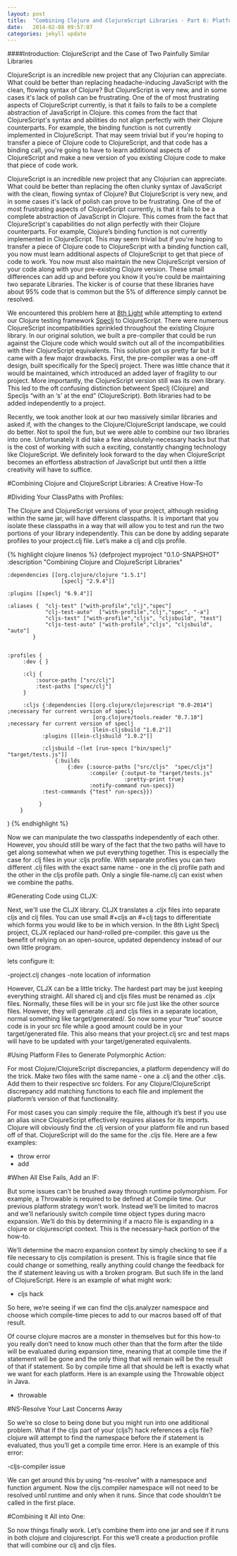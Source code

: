```yaml
---
layout: post
title:  "Combining Clojure and ClojureScript Libraries - Part 6: Platform Files and Macros"
date:   2014-02-08 09:57:07
categories: jekyll update
---
```


[8thLight]: https://8thlight.com
[speclj]:    https://github.com/slagyr/speclj 

####Introduction: ClojureScript and the Case of Two Painfully Similar Libraries

  ClojureScript is an incredible new project that any Clojurian can appreciate.  What could be better than replacing headache-inducing JavaScript with the clean, flowing syntax of Clojure?  But ClojureScript is very new, and in some cases it's lack of polish can be frustrating.  One of the of most frustrating aspects of ClojureScript currently, is that it fails to fails to be a complete abstraction of JavaScript in Clojure.  this comes from the fact that ClojureScript's syntax and abilities do not align perfectly with their Clojure counterparts.  For example, the binding function is not currently implemented in ClojureScript.  That may seem trivial but if you're hoping to transfer a piece of Clojure code to ClojureScript, and that code has a binding call, you're going to have to learn additional aspects of ClojureScript and make a new version of you existing Clojure code to make that piece of code work.  

  ClojureScript is an incredible new project that any Clojurian can appreciate.  What could be better than replacing the often clunky syntax of JavaScript with the clean, flowing syntax of Clojure?  But ClojureScript is very new, and in some cases it's lack of polish can prove to be frustrating.  One of the of most frustrating aspects of ClojureScript currently, is that it fails to be a complete abstraction of JavaScript in Clojure.  This comes from the fact that ClojureScript's capabilities do not align perfectly with their Clojure counterparts.  For example, Clojure’s binding function is not currently implemented in ClojureScript.  This may seem trivial but if you're hoping to transfer a piece of Clojure code to ClojureScript with a binding function call, you now must learn additional aspects of ClojureScript to get that piece of code to work.  You now must also maintain the new ClojureScript version of your code along with your pre-existing Clojure version.  These small differences can add up and before you know it you’re could be maintaining two separate Libraries.  The kicker is of course that these libraries have about 95% code that is common but the 5% of difference simply cannot be resolved.

  We encountered this problem here at [8th Light][8thLight] while attempting to extend our Clojure testing framework [Speclj] to ClojureScript.  There were numerous ClojureScript incompatibilities sprinkled throughout the existing Clojure library.  In our original solution, we built a pre-compiler that could be run against the Clojure code which would switch out all of the incompatibilities with their ClojureScript equivalents.  This solution got us pretty far but it came with a few major drawbacks.  First, the pre-compiler was a one-off design, built specifically for the Speclj project.  There was little chance that it would be maintained, which introduced an added layer of fragility to our project.  More importantly, the ClojureScript version still was its own library.  This led to the oft confusing distinction betweent Speclj (Clojure) and Specljs “with an ‘s’ at the end” (ClojureScript).  Both libraries had to be added independently to a project.   

  Recently, we took another look at our two massively similar libraries and asked if, with the changes to the Clojure/ClojureScript landscape, we could do better.   Not to spoil the fun, but we were able to combine our two libraries into one.  Unfortunately it did take a few absolutely-necessary hacks but that is the cost of working with such a exciting, constantly changing technology like ClojureScript.  We definitely look forward to the day when ClojureScript becomes an effortless abstraction of JavaScript but until then a little creativity will have to suffice.

#Combining Clojure and ClojureScript Libraries: A Creative How-To

#Dividing Your ClassPaths with Profiles:

  The Clojure and ClojureScript versions of your project, although residing within the same jar, will have different classpaths.  It is important that you isolate these classpaths in a way that will allow you to test and run the two portions of your library independently.  This can be done by adding separate profiles to your project.clj file.  Let’s make a clj and cljs profile.  

{% highlight clojure linenos %}
(defproject myproject "0.1.0-SNAPSHOT"
  :description "Combining Clojure and ClojureScript Libraries"

    :dependencies [[org.clojure/clojure "1.5.1"]
                     [speclj "2.9.4"]]

    :plugins [[speclj "6.9.4"]]

    :aliases {  "clj-test" ["with-profile","clj","spec"]
                "clj-test-auto"  ["with-profile","clj","spec", "-a"]
                "cljs-test" ["with-profile","cljs", "cljsbuild", "test"]
                "cljs-test-auto" ["with-profile","cljs", "cljsbuild", "auto"]
            }


    :profiles {
         :dev { }

         :clj {
             :source-paths ["src/clj"]
             :test-paths ["spec/clj"]
         }

         :cljs {:dependencies [[org.clojure/clojurescript "0.0-2014"] ;necessary for current version of speclj
                               [org.clojure/tools.reader "0.7.10"] ;necessary for current version of speclj
                               [lein-cljsbuild "1.0.2"]]
               :plugins [[lein-cljsbuild "1.0.2"]]

               :cljsbuild ~(let [run-specs ["bin/speclj" "target/tests.js"]]
                   {:builds
                       {:dev {:source-paths ["src/cljs"  "spec/cljs"]
                              :compiler {:output-to "target/tests.js"
                                         :pretty-print true}
                              :notify-command run-specs}}
               :test-commands {"test" run-specs}})

              }
        }
)
{% endhighlight %}

Now we can manipulate the two classpaths independently of each other.  However, you should still be wary of the fact that the two paths will have to get along somewhat when we put everything together.  This is especially the case for .clj files in your :cljs profile.  With separate profiles you can two different .clj files with the exact same name - one in the clj profile path and the other in the cljs profile path.  Only a single file-name.clj can exist when we combine the paths.


#Generating Code using CLJX:

Next, we'll use the CLJX library.  CLJX translates a .cljx files into separate cljs and clj files.  You can use small #+cljs an #+clj tags to differentiate which forms you would like to be in which version.  In the 8th Light Speclj project, CLJX replaced our hand-rolled pre-compiler.  this gave us the benefit of relying on an open-source, updated dependency instead of our own little program.  

lets configure it:

-project.clj changes
-note location of information

However, CLJX can be a little tricky.  The hardest part may be just keeping everything straight.  All shared clj and cljs files must be renamed as .cljx files.  Normally, these files will be in your src file just like the other source files.  However, they will generate .clj and cljs files in a separate location, normal something like target/generated/.  So now some your “true” source code is in your src file while a good amount could be in your target/generated file.   This also means that your project.clj src and test maps will have to be updated with your target/generated equivalents.

#Using Platform Files to Generate Polymorphic Action:

For most Clojure/ClojureScript discrepancies, a platform dependency will do the trick.  Make two files with the same name - one a .clj and the other .cljs.  Add them to their respective src folders.  For any Clojure/ClojureScript discrepancy add matching functions to each file and implement the platform’s version of that functionality.  

For most cases you can simply :require the file, although it’s best if you use an alias since ClojureScript effectively requires aliases for its imports.  Clojure will obviously find the .clj version of your platform file and run based off of that.  ClojureScript will do the same for the .cljs file.  Here are a few examples:

- throw error
- add

#When All Else Fails, Add an IF:

But some issues can’t be brushed away through runtime polymorphism.  For example, a Throwable is required to be defined at Compile time.  Our previous platform strategy won’t work.  Instead we’ll be limited to macros and we’ll nefariously switch compile time object types during macro expansion.  We’ll do this by determining if a macro file is expanding in a clojure or clojurescript context.  This is the necessary-hack portion of the how-to. 

We’ll determine the macro expansion context by simply checking to see if a file necessary to cljs compilation is present.  This is fragile since that file could change or something, really anything could change the feedback for the if statement leaving us with a broken program.  But such life in the land of ClojureScript.  Here is an example of what might work:

- cljs hack

So here, we’re seeing if we can find the cljs.analyzer namespace and choose which compile-time pieces to add to our macros based off of that result.

Of course clojure macros are a monster in themselves but for this how-to you really don’t need to know much other than that the form after the tilde will be evaluated during expansion time, meaning that at compile time the if statement will be gone and the only thing that will remain will be the result of that if statement.  So by compile time all that should be left is exactly what we want for each platform.  Here is an example using the Throwable object in Java.

- throwable

#NS-Resolve Your Last Concerns Away

So we’re so close to being done but you might run into one additional problem.  What if the cljs part of your (cljs?) hack references a cljs file?  clojure will attempt to find the namespace before the if statement is evaluated, thus you’ll get a compile time error.  Here is an example of this error:

-cljs-compiler issue

We can get around this by using “ns-resolve”  with a namespace and function argument.  Now the cljs.compiler namespace will not need to be resolved until runtime and only when it runs.  Since that code shouldn’t be called in the first place.  


#Combining it All into One:

So now things finally work.  Let’s combine them into one jar and see if it runs in both clojure and clojurescript.  For this we’ll create a production profile that will combine our clj and cljs files.  

